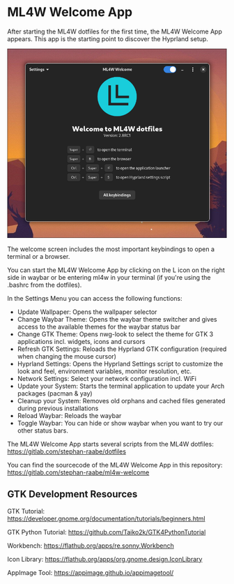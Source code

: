 # ML4W Welcome App

After starting the ML4W dotfiles for the first time, the ML4W Welcome App appears. This app is the starting point to discover the Hyprland setup.

<img src="screenshots/screenshot-welcome.app.png" />

The welcome screen includes the most important keybindings to open a terminal or a browser.

You can start the ML4W Welcome App by clicking on the L icon on the right side in waybar or be entering ml4w in your terminal (if you're using the .bashrc from the dotfiles).

In the Settings Menu you can access the following functions:

- Update Wallpaper: Opens the wallpaper selector
- Change Waybar Theme: Opens the waybar theme switcher and gives access to the available themes for the waybar status bar
- Change GTK Theme: Opens nwg-look to select the theme for GTK 3 applications incl. widgets, icons and cursors
- Refresh GTK Settings: Reloads the Hyprland GTK configuration (required when changing the mouse cursor)
- Hyprland Settings: Opens the Hyprland Settings script to customize the look and feel, environment variables, monitor resolution, etc.
- Network Settings: Select your network configuration incl. WiFi
- Update your System: Starts the terminal application to update your Arch packages (pacman & yay)
- Cleanup your System: Removes old orphans and cached files generated during previous installations
- Reload Waybar: Reloads the waybar
- Toggle Waybar: You can hide or show waybar when you want to try our other status bars.

The ML4W Welcome App starts several scripts from the ML4W dotfiles:
https://gitlab.com/stephan-raabe/dotfiles

You can find the sourcecode of the ML4W Welcome App in this repository:
https://gitlab.com/stephan-raabe/ml4w-welcome

## GTK Development Resources 

GTK Tutorial:
https://developer.gnome.org/documentation/tutorials/beginners.html

GTK Python Tutorial: 
https://github.com/Taiko2k/GTK4PythonTutorial

Workbench:
https://flathub.org/apps/re.sonny.Workbench

Icon Library:
https://flathub.org/apps/org.gnome.design.IconLibrary

AppImage Tool:
https://appimage.github.io/appimagetool/

